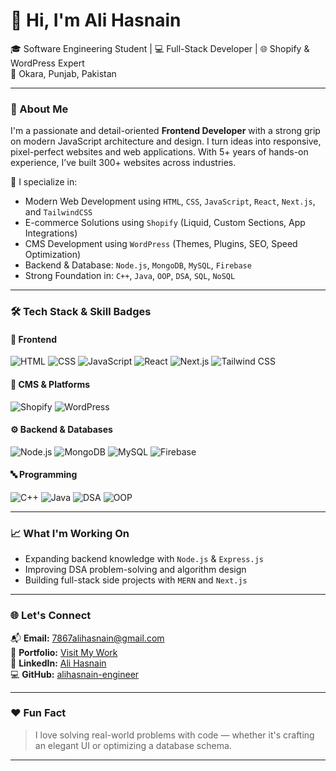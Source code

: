 # 👋 Hi, I'm Ali Hasnain

🎓 Software Engineering Student | 💻 Full-Stack Developer | 🌐 Shopify & WordPress Expert  
📍 Okara, Punjab, Pakistan

---

### 🚀 About Me

I'm a passionate and detail-oriented **Frontend Developer** with a strong grip on modern JavaScript architecture and design. I turn ideas into responsive, pixel-perfect websites and web applications. With 5+ years of hands-on experience, I’ve built 300+ websites across industries.

💼 I specialize in:
- Modern Web Development using `HTML`, `CSS`, `JavaScript`, `React`, `Next.js`, and `TailwindCSS`
- E-commerce Solutions using `Shopify` (Liquid, Custom Sections, App Integrations)
- CMS Development using `WordPress` (Themes, Plugins, SEO, Speed Optimization)
- Backend & Database: `Node.js`, `MongoDB`, `MySQL`, `Firebase`
- Strong Foundation in: `C++`, `Java`, `OOP`, `DSA`, `SQL`, `NoSQL`

---

### 🛠️ Tech Stack & Skill Badges

#### 🚧 Frontend  
![HTML](https://img.shields.io/badge/-HTML5-E34F26?style=flat&logo=html5&logoColor=white)
![CSS](https://img.shields.io/badge/-CSS3-1572B6?style=flat&logo=css3)
![JavaScript](https://img.shields.io/badge/-JavaScript-F7DF1E?style=flat&logo=javascript&logoColor=black)
![React](https://img.shields.io/badge/-React-61DAFB?style=flat&logo=react&logoColor=black)
![Next.js](https://img.shields.io/badge/-Next.js-000000?style=flat&logo=next.js)
![Tailwind CSS](https://img.shields.io/badge/-TailwindCSS-38B2AC?style=flat&logo=tailwindcss)

#### 🛒 CMS & Platforms  
![Shopify](https://img.shields.io/badge/-Shopify-96bf48?style=flat&logo=shopify&logoColor=white)
![WordPress](https://img.shields.io/badge/-WordPress-21759B?style=flat&logo=wordpress&logoColor=white)

#### ⚙️ Backend & Databases  
![Node.js](https://img.shields.io/badge/-Node.js-339933?style=flat&logo=node.js&logoColor=white)
![MongoDB](https://img.shields.io/badge/-MongoDB-47A248?style=flat&logo=mongodb)
![MySQL](https://img.shields.io/badge/-MySQL-00758F?style=flat&logo=mysql)
![Firebase](https://img.shields.io/badge/-Firebase-ffca28?style=flat&logo=firebase&logoColor=black)

#### 🔤 Programming  
![C++](https://img.shields.io/badge/-C++-00599C?style=flat&logo=c%2B%2B&logoColor=white)
![Java](https://img.shields.io/badge/-Java-007396?style=flat&logo=java&logoColor=white)
![DSA](https://img.shields.io/badge/-DSA-ff69b4?style=flat)
![OOP](https://img.shields.io/badge/-OOP-blueviolet?style=flat)

---

### 📈 What I'm Working On
- Expanding backend knowledge with `Node.js` & `Express.js`
- Improving DSA problem-solving and algorithm design
- Building full-stack side projects with `MERN` and `Next.js`

---

### 🌐 Let's Connect

📬 **Email:** [7867alihasnain@gmail.com](mailto:7867alihasnain@gmail.com)  
🔗 **Portfolio:** [Visit My Work](https://alihasnain-engineer.github.io/PORTFOLIO-ALI-HASNAIN-2025/)  
💼 **LinkedIn:** [Ali Hasnain]((https://www.linkedin.com/in/ali-hasnain7867/))  
💻 **GitHub:** [alihasnain-engineer](https://github.com/alihasnain-engineer)

---

### ❤️ Fun Fact
> I love solving real-world problems with code — whether it's crafting an elegant UI or optimizing a database schema.

---


